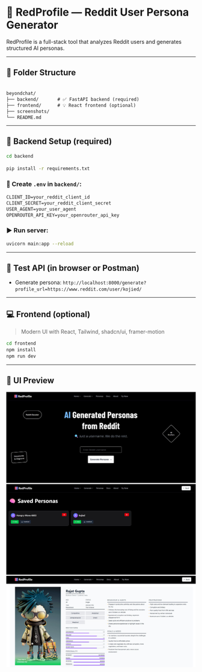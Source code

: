 # 🧠 RedProfile — Reddit User Persona Generator

RedProfile is a full-stack tool that analyzes Reddit users and generates structured AI personas.

---

## 📁 Folder Structure

```

beyondchat/
├── backend/       # ✅ FastAPI backend (required)
├── frontend/      # 💡 React frontend (optional)
├── screenshots/       
└── README.md

````

---

## 🚀 Backend Setup (required)

```bash
cd backend

pip install -r requirements.txt
````

### 🔐 Create `.env` in `backend/`:

```
CLIENT_ID=your_reddit_client_id
CLIENT_SECRET=your_reddit_client_secret
USER_AGENT=your_user_agent
OPENROUTER_API_KEY=your_openrouter_api_key
```

### ▶ Run server:

```bash
uvicorn main:app --reload
```

---

## 🧪 Test API (in browser or Postman)

* Generate persona:
  `http://localhost:8000/generate?profile_url=https://www.reddit.com/user/kojied/`

---


## 💻 Frontend (optional)

> Modern UI with React, Tailwind, shadcn/ui, framer-motion

```bash
cd frontend
npm install
npm run dev
```

---

## 📸 UI Preview

![UI](./screenshots/first.jpg)
![UI](./screenshots/second.jpg)
![UI](./screenshots/third.jpg)


